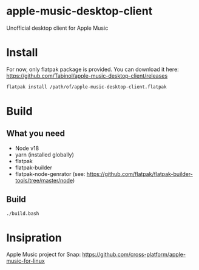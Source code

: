 # apple-music-desktop-client
Unofficial desktop client for Apple Music

# Install
For now, only flatpak package is provided. You can download it here: https://github.com/Tabinol/apple-music-desktop-client/releases

```bash
flatpak install /path/of/apple-music-desktop-client.flatpak
```

# Build
## What you need
- Node v18
- yarn (installed globally)
- flatpak
- flatpak-builder
- flatpak-node-genrator (see: https://github.com/flatpak/flatpak-builder-tools/tree/master/node)

## Build
```bash
./build.bash
```

# Insipration
Apple Music project for Snap: https://github.com/cross-platform/apple-music-for-linux
